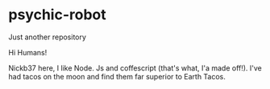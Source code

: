 # psychic-robot
Just another repository



Hi Humans!

Nickb37 here, I like Node. Js and coffescript (that's what, I'a made off!). I've had tacos on the moon and find them far superior to Earth Tacos.
